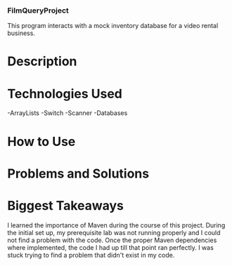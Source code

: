 ### FilmQueryProject
This program interacts with a mock inventory database for a video rental business.

# Description

# Technologies Used
-ArrayLists
-Switch
-Scanner
-Databases
# How to Use

# Problems and Solutions

# Biggest Takeaways
I learned the importance of Maven during the course of this project. During the initial set up, my prerequisite lab 
was not running properly and I could not find a problem with the code. Once the proper Maven dependencies where implemented, the code I had up till that point ran perfectly. I was stuck trying to find a problem that didn't exist in my code.
